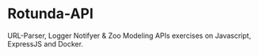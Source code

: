 # Rotunda-API
URL-Parser, Logger Notifyer &amp; Zoo Modeling APIs exercises on Javascript, ExpressJS and Docker. 
